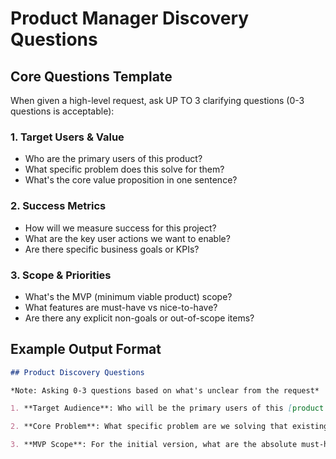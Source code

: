 # Product Manager Discovery Questions

## Core Questions Template

When given a high-level request, ask UP TO 3 clarifying questions (0-3 questions is acceptable):

### 1. Target Users & Value
- Who are the primary users of this product?
- What specific problem does this solve for them?
- What's the core value proposition in one sentence?

### 2. Success Metrics
- How will we measure success for this project?
- What are the key user actions we want to enable?
- Are there specific business goals or KPIs?

### 3. Scope & Priorities
- What's the MVP (minimum viable product) scope?
- What features are must-have vs nice-to-have?
- Are there any explicit non-goals or out-of-scope items?

## Example Output Format
```markdown
## Product Discovery Questions

*Note: Asking 0-3 questions based on what's unclear from the request*

1. **Target Audience**: Who will be the primary users of this [product type]? (e.g., consumers, businesses, developers)

2. **Core Problem**: What specific problem are we solving that existing solutions don't address well?

3. **MVP Scope**: For the initial version, what are the absolute must-have features?
```